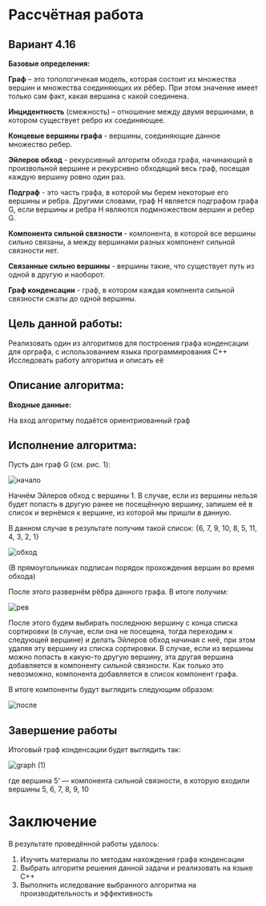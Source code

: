 # Рассчётная работа 
## Вариант 4.16

**Базовые определения:**

**Граф** – это топологичекая модель, которая состоит из множества вершин и множества соединяющих их рёбер. При этом значение имеет только сам факт, какая вершина с какой соединена.

**Инцидентность** (смежность) – отношение между двумя вершинами, в котором существует ребро их соединяющее.

**Концевые вершины графа** - вершины, соединяющие данное множество ребер.

**Эйлеров обход** - рекурсивный алгоритм обхода графа, начинающий в произвольной вершине и рекурсивно обходящий весь граф, посещая каждую вершину ровно один раз.

**Подграф** - это часть графа, в которой мы берем некоторые его вершины и ребра. Другими словами, граф H является подграфом графа G, если вершины и ребра H являются подмножеством вершин и ребер G.

**Компонента сильной связности** - компонента, в которой все вершины сильно связаны, а между вершинами разных компонент сильной связности нет.

**Связанные сильно вершины** - вершины такие, что существует путь из одной в другую и наоборот.

**Граф конденсации** - граф, в котором каждая компнента сильной связности сжаты до одной вершины.

## Цель данной работы:

Реализовать один из алгоритмов для построения графа конденсации для орграфа, с использованием языка программирования С++
Исследовать работу алгоритма и описать её

## Описание алгоритма:
**Входные данные:**

На вход алгоритму подаётся ориентриованный граф

## Исполнение алгоритма:
Пусть дан граф G (см. рис. 1):


![начало](https://github.com/user-attachments/assets/3edf61af-ae14-42f3-8174-2a9a06265d6e)

Начнём Эйлеров обход с вершины 1. В случае, если из вершины нельзя будет попасть в другую ранее не посещённую вершину, запишем её в список и вернёмся к вершине, из которой мы пришли в данную.

В данном случае в результате получим такой список: {6, 7, 9, 10, 8, 5, 11, 4, 3, 2, 1}

![обход](https://github.com/user-attachments/assets/b8594d5c-82ac-48b5-98c2-20bf7e31c9d8)

(В прямоугольниках подписан порядок прохождения вершин во время обхода)

После этого развернём рёбра данного графа. В итоге получим:


![рев](https://github.com/user-attachments/assets/8d300d79-33ad-48af-a7d0-dbc5e2c5411c)

После этого будем выбирать последнюю вершину с конца списка сортировки (в случае, если она не посещена, тогда переходим к следующей вершине) и делать Эйлеров обход начиная с неё, при этом удаляя эту вершину из списка сортировки. В случае, если из вершины можно попасть в какую-то другую вершину, эта другая вершина добавляется в компоненту сильной связности. Как только это невозможно, компонента добавляется в список компонент графа.

В итоге компоненты будут выглядить следующим образом:

![после](https://github.com/user-attachments/assets/5b00783c-644b-4464-b168-344bf7fc4cd3)

## Завершение работы
Итоговый граф конденсации будет выглядить так:

![graph (1)](https://github.com/user-attachments/assets/41d4cbfa-e4aa-4fea-8900-dbea99f3e28b)

где вершина 5' — компонента сильной связности, в которую входили вершины 5, 6, 7, 8, 9, 10
# Заключение
В результате проведённой работы удалось:

1. Изучить материалы по методам нахождения графа конденсации
2. Выбрать алгоритм решения данной задачи и реализовать на языке С++
3. Выполнить иследование выбранного алгоритма на производительность и эффективность

